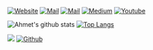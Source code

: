 <a href="https://www.guldas.com/"><img alt="Website" title="guldas.com" src="https://custom-icon-badges.herokuapp.com/badge/-www.guldas.com-white?style=for-the-badge&logo=ceylon&logoColor=black"/></a> <a href="mailto:ahmet.guldas@hotmail.com"><img alt="Mail" title="Mail" src="https://custom-icon-badges.herokuapp.com/badge/-ahmet.guldas@hotmail.com-teal?style=for-the-badge&logo=mention&logoColor=white"/></a> <a href="https://www.linkedin.com/in/ahmetguldas/"><img alt="Mail" title="Mail" src="https://custom-icon-badges.herokuapp.com/badge/-AhmetGuldas-blue?style=for-the-badge&logo=linkedin&logoColor=white"/></a> <a href="https://ahmetguldas.medium.com/"><img alt="Medium" title="Medium" src="https://custom-icon-badges.herokuapp.com/badge/-ahmetguldas.Medium-black?style=for-the-badge&logo=medium&logoColor=white"/></a> <a href="https://www.youtube.com/channel/UCbm-BfGxwddySIPsonq_ung?sub_confirmation=1"><img alt="Youtube" title="Youtube" src="https://custom-icon-badges.herokuapp.com/badge/-Subscribe-red?style=for-the-badge&logo=video&logoColor=white"/></a>

![Ahmet's github stats](https://github-readme-stats.vercel.app/api?username=ahmetguldas&show_icons=true&hide=contribs)
[![Top Langs](https://github-readme-stats.vercel.app/api/top-langs/?username=ahmetguldas&layout=compact)](https://github.com/anuraghazra/github-readme-stats)

![](https://visitor-badge.laobi.icu/badge?page_id=ahmetguldas) [![Github](https://img.shields.io/github/followers/ahmetguldas?label=Follow&style=social)](https://github.com/ahmetguldas)

[18]: https://custom-icon-badges.herokuapp.com/badge/-hermione@spew.co.uk-red?style=for-the-badge&logo=mention&logoColor=white
